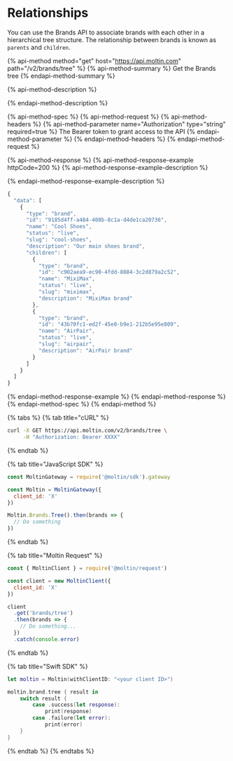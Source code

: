 # Relationships

You can use the Brands API to associate brands with each other in a hierarchical tree structure. The relationship between brands is known as `parents` and `children`.

{% api-method method="get" host="https://api.moltin.com" path="/v2/brands/tree" %}
{% api-method-summary %}
Get the Brands tree
{% endapi-method-summary %}

{% api-method-description %}

{% endapi-method-description %}

{% api-method-spec %}
{% api-method-request %}
{% api-method-headers %}
{% api-method-parameter name="Authorization" type="string" required=true %}
The Bearer token to grant access to the API
{% endapi-method-parameter %}
{% endapi-method-headers %}
{% endapi-method-request %}

{% api-method-response %}
{% api-method-response-example httpCode=200 %}
{% api-method-response-example-description %}

{% endapi-method-response-example-description %}

```javascript
{
  "data": [
    {
      "type": "brand",
      "id": "9185d4ff-a484-408b-8c1a-d4de1ca20736",
      "name": "Cool Shoes",
      "status": "live",
      "slug": "cool-shoes",
      "description": "Our main shoes brand",
      "children": [
        {
          "type": "brand",
          "id": "c902aea9-ec90-4fdd-8084-3c2d879a2c52",
          "name": "MixiMax",
          "status": "live",
          "slug": "miximax",
          "description": "MixiMax brand"
        },
        {
          "type": "brand",
          "id": "43b70fc1-ed2f-45e0-b9e1-212b5e95e809",
          "name": "AirPair",
          "status": "live",
          "slug": "airpair",
          "description": "AirPair brand"
        }
      ]
    }
  ]
}
```
{% endapi-method-response-example %}
{% endapi-method-response %}
{% endapi-method-spec %}
{% endapi-method %}

{% tabs %}
{% tab title="cURL" %}
```bash
curl -X GET https://api.moltin.com/v2/brands/tree \
     -H "Authorization: Bearer XXXX"
```
{% endtab %}

{% tab title="JavaScript SDK" %}
```javascript
const MoltinGateway = require('@moltin/sdk').gateway

const Moltin = MoltinGateway({
  client_id: 'X'
})

Moltin.Brands.Tree().then(brands => {
  // Do something
})
```
{% endtab %}

{% tab title="Moltin Request" %}
```javascript
const { MoltinClient } = require('@moltin/request')

const client = new MoltinClient({
  client_id: 'X'
})

client
  .get('brands/tree')
  .then(brands => {
    // Do something...
  })
  .catch(console.error)
```
{% endtab %}

{% tab title="Swift SDK" %}
```swift
let moltin = Moltin(withClientID: "<your client ID>")

moltin.brand.tree { result in
    switch result {
        case .success(let response):
            print(response)
        case .failure(let error):
            print(error)
    }
}
```
{% endtab %}
{% endtabs %}

